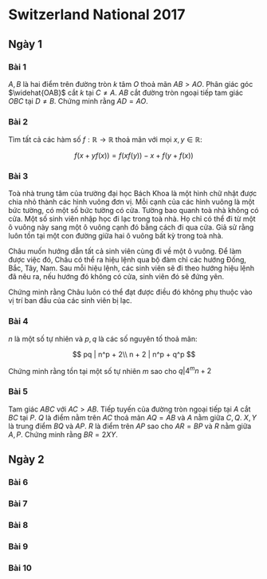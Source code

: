 # Switzerland National 2017

## Ngày 1

### Bài 1

$A,B$ là hai điểm trên đường tròn $k$ tâm $O$ thoả mãn $AB>AO$. Phân giác góc $\widehat{OAB}$ cắt $k$ tại $C\neq A$. $AB$ cắt đường tròn ngoại tiếp tam giác $OBC$ tại $D\neq B$. Chứng minh rằng $AD = AO$.

### Bài 2

Tìm tất cả các hàm số $f:\mathbb{R}\rightarrow \mathbb{R}$ thoả mãn với mọi $x,y\in \mathbb{R}$:

$$
f\left( x + y f\left( x \right) \right) = f\left( x f\left( y \right) \right) - x + f\left( y + f\left( x \right) \right)
$$

### Bài 3

Toà nhà trung tâm của trường đại học Bách Khoa là một hình chữ nhật được chia nhỏ thành các hình vuông đơn vị. Mỗi cạnh của các hình vuông là một bức tường, có một số bức tường có cửa. Tường bao quanh toà nhà không có cửa. Một số sinh viên nhập học đi lạc trong toà nhà. Họ chỉ có thể đi từ một ô vuông này sang một ô vuông cạnh đó bằng cách đi qua cửa. Giả sử rằng luôn tồn tại một con đường giữa hai ô vuông bất kỳ trong toà nhà.

Châu muốn hướng dẫn tất cả sinh viên cùng đi về một ô vuông. Để làm được việc đó, Châu có thể ra hiệu lệnh qua bộ đàm chỉ các hướng Đống, Bắc, Tây, Nam. Sau mỗi hiệu lệnh, các sinh viên sẽ đi theo hướng hiệu lệnh đã nêu ra, nếu hướng đó không có cửa, sinh viên đó sẽ đứng yên.

Chứng minh rằng Châu luôn có thể đạt được điều đó không phụ thuộc vào vị trí ban đầu của các sinh viên bị lạc.

### Bài 4

$n$ là một số tự nhiên và $p,q$ là các số nguyên tố thoả mãn:

$$
pq | n^p + 2\\
n + 2 | n^p + q^p
$$

Chứng minh rằng tồn tại một số tự nhiên $m$ sao cho $q | 4^mn + 2$

### Bài 5

Tam giác $ABC$ với $AC>AB$. Tiếp tuyến của đường tròn ngoại tiếp tại $A$ cắt $BC$ tại $P$. $Q$ là điểm nằm trên $AC$ thoả mãn $AQ = AB$ và $A$ nằm giữa $C,Q$. $X,Y$ là trung điểm $BQ$ và $AP$. $R$ là điểm trên $AP$ sao cho $AR = BP$ và $R$ nằm giữa $A,P$. Chứng minh rằng $BR = 2XY$.

## Ngày 2

### Bài 6

### Bài 7

### Bài 8

### Bài 9

### Bài 10
